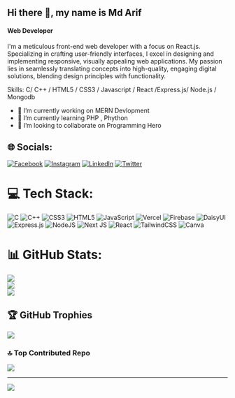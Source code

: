 ## Hi there 👋, my name is Md Arif
#### Web Developer


I'm a meticulous front-end web developer with a focus on React.js. Specializing in crafting user-friendly interfaces, I excel in designing and implementing responsive, visually appealing web applications. My passion lies in seamlessly translating concepts into high-quality, engaging digital solutions, blending design principles with functionality.

Skills: C/ C++ / HTML5 / CSS3 / Javascript / React /Express.js/ Node.js / Mongodb 

- 🔭 I’m currently working on MERN Devlopment 
- 🌱 I’m currently learning PHP , Phython  
- 👯 I’m looking to collaborate on Programming Hero 




## 🌐 Socials:
[![Facebook](https://img.shields.io/badge/Facebook-%231877F2.svg?logo=Facebook&logoColor=white)](https://facebook.com/mdarifhossen.sagor) [![Instagram](https://img.shields.io/badge/Instagram-%23E4405F.svg?logo=Instagram&logoColor=white)](https://instagram.com/mdarifhossen.sagor) [![LinkedIn](https://img.shields.io/badge/LinkedIn-%230077B5.svg?logo=linkedin&logoColor=white)](https://linkedin.com/in/md-arif-howlader-a424b1276) [![Twitter](https://img.shields.io/badge/Twitter-%231DA1F2.svg?logo=Twitter&logoColor=white)](https://twitter.com/ArifRegular) 

# 💻 Tech Stack:
![C](https://img.shields.io/badge/c-%2300599C.svg?style=for-the-badge&logo=c&logoColor=white) ![C++](https://img.shields.io/badge/c++-%2300599C.svg?style=for-the-badge&logo=c%2B%2B&logoColor=white) ![CSS3](https://img.shields.io/badge/css3-%231572B6.svg?style=for-the-badge&logo=css3&logoColor=white) ![HTML5](https://img.shields.io/badge/html5-%23E34F26.svg?style=for-the-badge&logo=html5&logoColor=white) ![JavaScript](https://img.shields.io/badge/javascript-%23323330.svg?style=for-the-badge&logo=javascript&logoColor=%23F7DF1E) ![Vercel](https://img.shields.io/badge/vercel-%23000000.svg?style=for-the-badge&logo=vercel&logoColor=white) ![Firebase](https://img.shields.io/badge/firebase-%23039BE5.svg?style=for-the-badge&logo=firebase) ![DaisyUI](https://img.shields.io/badge/daisyui-5A0EF8?style=for-the-badge&logo=daisyui&logoColor=white) ![Express.js](https://img.shields.io/badge/express.js-%23404d59.svg?style=for-the-badge&logo=express&logoColor=%2361DAFB) ![NodeJS](https://img.shields.io/badge/node.js-6DA55F?style=for-the-badge&logo=node.js&logoColor=white) ![Next JS](https://img.shields.io/badge/Next-black?style=for-the-badge&logo=next.js&logoColor=white) ![React](https://img.shields.io/badge/react-%2320232a.svg?style=for-the-badge&logo=react&logoColor=%2361DAFB) ![TailwindCSS](https://img.shields.io/badge/tailwindcss-%2338B2AC.svg?style=for-the-badge&logo=tailwind-css&logoColor=white) ![Canva](https://img.shields.io/badge/Canva-%2300C4CC.svg?style=for-the-badge&logo=Canva&logoColor=white)
# 📊 GitHub Stats:
![](https://github-readme-stats.vercel.app/api?username=arif1313&theme=radical&hide_border=true&include_all_commits=true&count_private=true)<br/>
![](https://github-readme-streak-stats.herokuapp.com/?user=arif1313&theme=radical&hide_border=true)<br/>
![](https://github-readme-stats.vercel.app/api/top-langs/?username=arif1313&theme=radical&hide_border=true&include_all_commits=true&count_private=true&layout=compact)

## 🏆 GitHub Trophies
![](https://github-profile-trophy.vercel.app/?username=arif1313&theme=radical&no-frame=false&no-bg=false&margin-w=4)

### 🔝 Top Contributed Repo
![](https://github-contributor-stats.vercel.app/api?username=arif1313&limit=5&theme=dark&combine_all_yearly_contributions=true)

---
[![](https://visitcount.itsvg.in/api?id=arif1313&icon=2&color=0)](https://visitcount.itsvg.in)

<!-- Proudly created with GPRM ( https://gprm.itsvg.in ) -->
